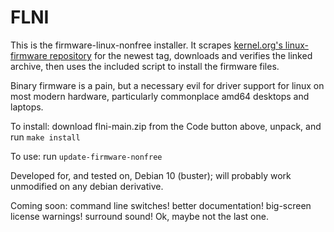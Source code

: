 # FLNI

This is the firmware-linux-nonfree installer. It scrapes [kernel.org's linux-firmware repository](https://git.kernel.org/pub/scm/linux/kernel/git/firmware/linux-firmware.git) for the newest tag, 
downloads and verifies the linked archive, then uses the included script to install the firmware files.

Binary firmware is a pain, but a necessary evil for driver support for linux on most modern hardware, particularly commonplace amd64 desktops and laptops.

To install: download flni-main.zip from the Code button above, unpack, and run `make install`

To use: run `update-firmware-nonfree`

Developed for, and tested on, Debian 10 (buster); will probably work unmodified on any debian derivative.

Coming soon: command line switches! better documentation! big-screen license warnings! surround sound! Ok, maybe not the last one. 
